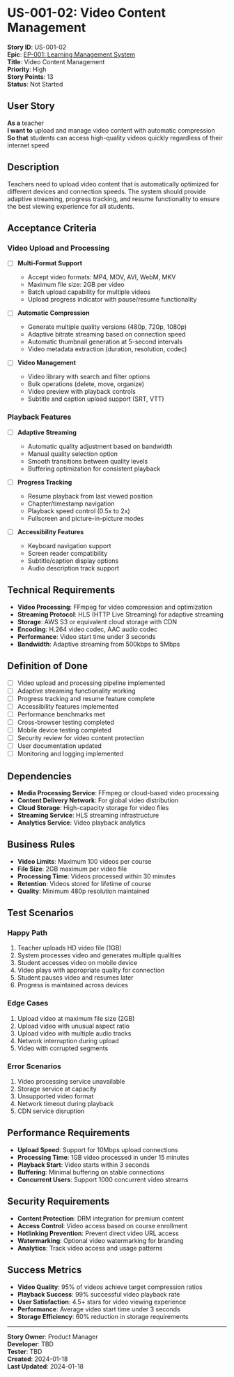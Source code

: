 # US-001-02: Video Content Management

**Story ID**: US-001-02  
**Epic**: [EP-001: Learning Management System](../epics/EP-001-LMS.md)  
**Title**: Video Content Management  
**Priority**: High  
**Story Points**: 13  
**Status**: Not Started  

## User Story

**As a** teacher  
**I want to** upload and manage video content with automatic compression  
**So that** students can access high-quality videos quickly regardless of their internet speed  

## Description

Teachers need to upload video content that is automatically optimized for different devices and connection speeds. The system should provide adaptive streaming, progress tracking, and resume functionality to ensure the best viewing experience for all students.

## Acceptance Criteria

### Video Upload and Processing
- [ ] **Multi-Format Support**
  - Accept video formats: MP4, MOV, AVI, WebM, MKV
  - Maximum file size: 2GB per video
  - Batch upload capability for multiple videos
  - Upload progress indicator with pause/resume functionality

- [ ] **Automatic Compression**
  - Generate multiple quality versions (480p, 720p, 1080p)
  - Adaptive bitrate streaming based on connection speed
  - Automatic thumbnail generation at 5-second intervals
  - Video metadata extraction (duration, resolution, codec)

- [ ] **Video Management**
  - Video library with search and filter options
  - Bulk operations (delete, move, organize)
  - Video preview with playback controls
  - Subtitle and caption upload support (SRT, VTT)

### Playback Features
- [ ] **Adaptive Streaming**
  - Automatic quality adjustment based on bandwidth
  - Manual quality selection option
  - Smooth transitions between quality levels
  - Buffering optimization for consistent playback

- [ ] **Progress Tracking**
  - Resume playback from last viewed position
  - Chapter/timestamp navigation
  - Playback speed control (0.5x to 2x)
  - Fullscreen and picture-in-picture modes

- [ ] **Accessibility Features**
  - Keyboard navigation support
  - Screen reader compatibility
  - Subtitle/caption display options
  - Audio description track support

## Technical Requirements

- **Video Processing**: FFmpeg for video compression and optimization
- **Streaming Protocol**: HLS (HTTP Live Streaming) for adaptive streaming
- **Storage**: AWS S3 or equivalent cloud storage with CDN
- **Encoding**: H.264 video codec, AAC audio codec
- **Performance**: Video start time under 3 seconds
- **Bandwidth**: Adaptive streaming from 500kbps to 5Mbps

## Definition of Done

- [ ] Video upload and processing pipeline implemented
- [ ] Adaptive streaming functionality working
- [ ] Progress tracking and resume feature complete
- [ ] Accessibility features implemented
- [ ] Performance benchmarks met
- [ ] Cross-browser testing completed
- [ ] Mobile device testing completed
- [ ] Security review for video content protection
- [ ] User documentation updated
- [ ] Monitoring and logging implemented

## Dependencies

- **Media Processing Service**: FFmpeg or cloud-based video processing
- **Content Delivery Network**: For global video distribution
- **Cloud Storage**: High-capacity storage for video files
- **Streaming Service**: HLS streaming infrastructure
- **Analytics Service**: Video playback analytics

## Business Rules

- **Video Limits**: Maximum 100 videos per course
- **File Size**: 2GB maximum per video file
- **Processing Time**: Videos processed within 30 minutes
- **Retention**: Videos stored for lifetime of course
- **Quality**: Minimum 480p resolution maintained

## Test Scenarios

### Happy Path
1. Teacher uploads HD video file (1GB)
2. System processes video and generates multiple qualities
3. Student accesses video on mobile device
4. Video plays with appropriate quality for connection
5. Student pauses video and resumes later
6. Progress is maintained across devices

### Edge Cases
1. Upload video at maximum file size (2GB)
2. Upload video with unusual aspect ratio
3. Upload video with multiple audio tracks
4. Network interruption during upload
5. Video with corrupted segments

### Error Scenarios
1. Video processing service unavailable
2. Storage service at capacity
3. Unsupported video format
4. Network timeout during playback
5. CDN service disruption

## Performance Requirements

- **Upload Speed**: Support for 10Mbps upload connections
- **Processing Time**: 1GB video processed in under 15 minutes
- **Playback Start**: Video starts within 3 seconds
- **Buffering**: Minimal buffering on stable connections
- **Concurrent Users**: Support 1000 concurrent video streams

## Security Requirements

- **Content Protection**: DRM integration for premium content
- **Access Control**: Video access based on course enrollment
- **Hotlinking Prevention**: Prevent direct video URL access
- **Watermarking**: Optional video watermarking for branding
- **Analytics**: Track video access and usage patterns

## Success Metrics

- **Video Quality**: 95% of videos achieve target compression ratios
- **Playback Success**: 99% successful video playback rate
- **User Satisfaction**: 4.5+ stars for video viewing experience
- **Performance**: Average video start time under 3 seconds
- **Storage Efficiency**: 60% reduction in storage requirements

---

**Story Owner**: Product Manager  
**Developer**: TBD  
**Tester**: TBD  
**Created**: 2024-01-18  
**Last Updated**: 2024-01-18
